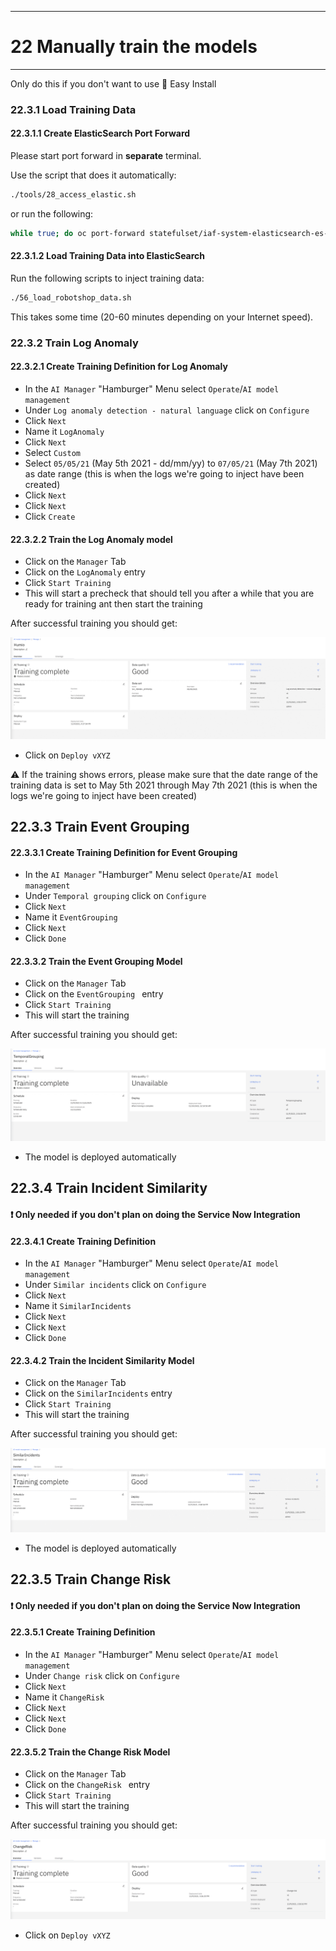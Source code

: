 ---------------------------------------------------------------
# 22 Manually train the models
---------------------------------------------------------------



Only do this if you don't want to use 🐥 Easy Install

### 22.3.1 Load Training Data

#### 22.3.1.1 Create ElasticSearch Port Forward

Please start port forward in **separate** terminal.

Use the script that does it automatically:

```bash
./tools/28_access_elastic.sh
```

or run the following:

```bash
while true; do oc port-forward statefulset/iaf-system-elasticsearch-es-aiops 9200; done
```
#### 22.3.1.2 Load Training Data into ElasticSearch

Run the following scripts to inject training data:
	
```bash
./56_load_robotshop_data.sh
```

This takes some time (20-60 minutes depending on your Internet speed).

<div style="page-break-after: always;"></div>

### 22.3.2 Train Log Anomaly

#### 22.3.2.1 Create Training Definition for Log Anomaly

* In the `AI Manager` "Hamburger" Menu select `Operate`/`AI model management`
* Under `Log anomaly detection - natural language`  click on `Configure`
* Click `Next`
* Name it `LogAnomaly`
* Click `Next`
* Select `Custom`
* Select `05/05/21` (May 5th 2021 - dd/mm/yy) to `07/05/21` (May 7th 2021) as date range (this is when the logs we're going to inject have been created)
* Click `Next`
* Click `Next`
* Click `Create`


#### 22.3.2.2 Train the Log Anomaly model

* Click on the `Manager` Tab
* Click on the `LogAnomaly` entry
* Click `Start Training`
* This will start a precheck that should tell you after a while that you are ready for training ant then start the training

After successful training you should get: 

![](./pics/training1.png)

* Click on `Deploy vXYZ`


⚠️ If the training shows errors, please make sure that the date range of the training data is set to May 5th 2021 through May 7th 2021 (this is when the logs we're going to inject have been created)


<div style="page-break-after: always;"></div>

## 22.3.3 Train Event Grouping

#### 22.3.3.1 Create Training Definition for Event Grouping

* In the `AI Manager` "Hamburger" Menu select `Operate`/`AI model management`
* Under `Temporal grouping` click on `Configure`
* Click `Next`
* Name it `EventGrouping`
* Click `Next`
* Click `Done`


#### 22.3.3.2 Train the Event Grouping Model


* Click on the `Manager` Tab
* Click on the `EventGrouping ` entry
* Click `Start Training`
* This will start the training

After successful training you should get: 

![](./pics/training2.png)

* The model is deployed automatically






<div style="page-break-after: always;"></div>

## 22.3.4 Train Incident Similarity

#### ❗ Only needed if you don't plan on doing the Service Now Integration


#### 22.3.4.1 Create Training Definition

* In the `AI Manager` "Hamburger" Menu select `Operate`/`AI model management`
* Under `Similar incidents` click on `Configure`
* Click `Next`
* Name it `SimilarIncidents`
* Click `Next`
* Click `Next`
* Click `Done`


#### 22.3.4.2 Train the Incident Similarity Model


* Click on the `Manager` Tab
* Click on the `SimilarIncidents` entry
* Click `Start Training`
* This will start the training

After successful training you should get: 

![](./pics/training3.png)

* The model is deployed automatically




<div style="page-break-after: always;"></div>

## 22.3.5 Train Change Risk

#### ❗ Only needed if you don't plan on doing the Service Now Integration


#### 22.3.5.1 Create Training Definition

* In the `AI Manager` "Hamburger" Menu select `Operate`/`AI model management`
* Under `Change risk` click on `Configure`
* Click `Next`
* Name it `ChangeRisk`
* Click `Next`
* Click `Next`
* Click `Done`


#### 22.3.5.2 Train the Change Risk Model


* Click on the `Manager` Tab
* Click on the `ChangeRisk ` entry
* Click `Start Training`
* This will start the training

After successful training you should get: 

![](./pics/training4.png)

* Click on `Deploy vXYZ`


             
```

